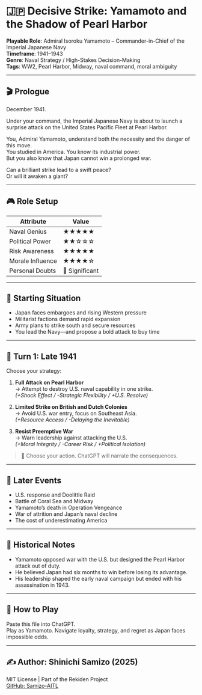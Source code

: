 # 🇯🇵 Decisive Strike: Yamamoto and the Shadow of Pearl Harbor

**Playable Role**: Admiral Isoroku Yamamoto – Commander-in-Chief of the Imperial Japanese Navy  
**Timeframe**: 1941–1943  
**Genre**: Naval Strategy / High-Stakes Decision-Making  
**Tags**: WW2, Pearl Harbor, Midway, naval command, moral ambiguity

---

## 🎬 Prologue

December 1941.

Under your command, the Imperial Japanese Navy is about to launch a surprise attack on the United States Pacific Fleet at Pearl Harbor.

You, Admiral Yamamoto, understand both the necessity and the danger of this move.  
You studied in America. You know its industrial power.  
But you also know that Japan cannot win a prolonged war.

Can a brilliant strike lead to a swift peace?  
Or will it awaken a giant?

---

## 🎮 Role Setup

| Attribute     | Value |
|--------------|-------|
| Naval Genius  | ★★★★★ |
| Political Power | ★★☆☆☆ |
| Risk Awareness | ★★★★★ |
| Morale Influence | ★★★★☆ |
| Personal Doubts | 🔺 Significant

---

## 📍 Starting Situation

- Japan faces embargoes and rising Western pressure
- Militarist factions demand rapid expansion
- Army plans to strike south and secure resources
- You lead the Navy—and propose a bold attack to buy time

---

## 🔁 Turn 1: Late 1941

Choose your strategy:

1. **Full Attack on Pearl Harbor**  
   → Attempt to destroy U.S. naval capability in one strike.  
   *(+Shock Effect / -Strategic Flexibility / +U.S. Resolve)*

2. **Limited Strike on British and Dutch Colonies**  
   → Avoid U.S. war entry, focus on Southeast Asia.  
   *(+Resource Access / -Delaying the Inevitable)*

3. **Resist Preemptive War**  
   → Warn leadership against attacking the U.S.  
   *(+Moral Integrity / -Career Risk / +Political Isolation)*

> 💬 Choose your action. ChatGPT will narrate the consequences.

---

## 🔄 Later Events

- U.S. response and Doolittle Raid
- Battle of Coral Sea and Midway
- Yamamoto’s death in Operation Vengeance
- War of attrition and Japan’s naval decline
- The cost of underestimating America

---

## 🧠 Historical Notes

- Yamamoto opposed war with the U.S. but designed the Pearl Harbor attack out of duty.
- He believed Japan had six months to win before losing its advantage.
- His leadership shaped the early naval campaign but ended with his assassination in 1943.

---

## 📘 How to Play

Paste this file into ChatGPT.  
Play as Yamamoto. Navigate loyalty, strategy, and regret as Japan faces impossible odds.

---

## ✍️ Author: Shinichi Samizo (2025)  
MIT License | Part of the Rekiden Project  
[GitHub: Samizo-AITL](https://github.com/Samizo-AITL)
